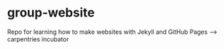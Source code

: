 # group-website
Repo for learning how to make websites with Jekyll and GitHub Pages --> carpentries incubator
